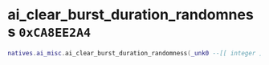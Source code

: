 # ai_clear_burst_duration_randomness `0xCA8EE2A4`

```lua
natives.ai_misc.ai_clear_burst_duration_randomness(_unk0 --[[ integer ]])
```